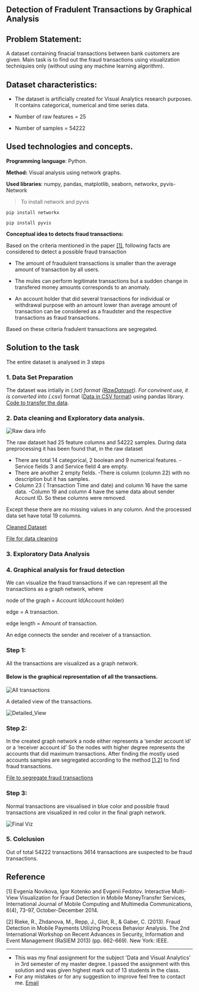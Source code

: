 ## Detection of Fradulent Transactions by Graphical Analysis
## Problem Statement:

A dataset containing finacial transactions between bank customers are given. Main task is to find out the fraud transactions using visualization techniquies only (without using any machine learning algorithm).

## Dataset characteristics:
- The dataset is artificially created for Visual Analytics research purposes. It contains categorical, numerical and time series data.

- Number of raw features = 25
- Number of samples = 54222

## Used technologies and concepts.
**Programming language**: Python. 

**Method:** Visual analysis using network graphs.

**Used libraries**: numpy, pandas, matplotlib, seaborn, networkx, pyvis-Network

> To install network and pyvis
```
pip install networkx

pip install pyvis
```
**Conceptual idea to detects fraud transactions:**

Based on the criteria mentioned in the paper [[1]](https://github.com/shakhscode/VisualAnalyticsUsingGraphNetworks#reference), following facts are considered to detect a possible fraud transaction
- The amount of fraudulent transactions is smaller than the average amount of transaction by all users.

- The mules can perform legitimate transactions but a sudden change in transfered money amounts corresponds to an anomaly.

- An account holder that did several transactions for individual or withdrawal purpose with an amount lower than average amount of transaction can be considered as a fraudster and the respective transactions as fraud transactions.

Based on these criteria fradulent transactions  are segregated.

## Solution to the task
The entire dataset is analysed in 3 steps
### 1. Data Set Preparation

The dataset was intially in (_.txt) format ([RawDataset](logsDataset.txt)). For convinent use, it is converted into (_.csv) format ([Data in CSV format](TransactionSamples.csv)) using pandas library. [Code to transfer the data](transfer_theData.ipynb).

### 2. Data cleaning and Exploratory data analysis.

![Raw dara info](basicInfo.png )

The raw dataset had 25 feature columns and 54222 samples. During data preprocessing it has been found that, in the raw dataset
- There are total 14 categorical, 2 boolean and 9 numerical features.
-Service fields 3 and Service field 4 are empty.
- There are another 2 empty fields.
-There is column (column 22) with no description but it has samples.
- Column 23 ( Transaction Time and date) and column 16 have the same data.
-Column 19 and column 4 have the same data about sender Account ID.
So these columns were removed. 

Except these there are no missing values in any column. And the
processed data set have total 19 columns.

[Cleaned Dataset](processedData1.csv)

[File for data cleaning](DataCleaning.ipynb)

### 3. Exploratory Data Analysis

### 4. Graphical analysis for fraud detection
We can visualize the fraud transactions if we can represent all the transactions as a graph network, where 

node of the graph = Account Id(Account holder)

edge = A transaction. 

edge length = Amount of transaction.

An edge connects the sender and receiver of a transaction.

### Step 1:
All the transactions are visualized as a graph network.

#### Below is the graphical representation of all the transactions.

![All transactions](transactionGraphs.png)

A detailed view of the transactions.

![Detailed_View](trans2.jpg)

### Step 2:

In the created graph network a node either represents a ‘sender account id’ or a ‘receiver account id’ So the nodes with higher degree represents the accounts that did maximum transactions. After finding the mostly used accounts samples are segregated according to the method [[1,2]](https://github.com/shakhscode/VisualAnalyticsUsingGraphNetworks#reference) to find fraud transactions.

[File to segregate fraud transactions](GraphicalAnalysis.ipynb)

### Step 3:
Normal transactions are visualised in blue color and possible fraud transactions are visualized in red color in the final graph network.

![Final Viz](normalAndfraud.jpg)


### 5. Colclusion
Out of total 54222 transactions 3614 transactions are suspected to be fraud transactions.

## Reference  
[1] Evgenia Novikova, Igor Kotenko and Evgenii Fedotov. Interactive Multi-View Visualization for
Fraud Detection in Mobile MoneyTransfer Services, International Journal of Mobile Computing
and Multimedia Communications, 6(4), 73-97, October-December 2014.

[2] Rieke, R., Zhdanova, M., Repp, J., Giot, R., & Gaber, C. (2013). Fraud Detection in Mobile
Payments Utilizing Process Behavior Analysis. The 2nd International Workshop on Recent
Advances in Security, Information and Event Management (RaSIEM 2013) (pp. 662-669). New
York: IEEE.


---
- This was my final assignment for the subject 'Data and Visual Analytics' in 3rd semester of my master degree. I passed the assignment with this solution and was given highest mark out of 13 students in the class.
- For any mistakes or for any suggestion to improve feel free to contact me. [Email](getssultan@gmail.com)
